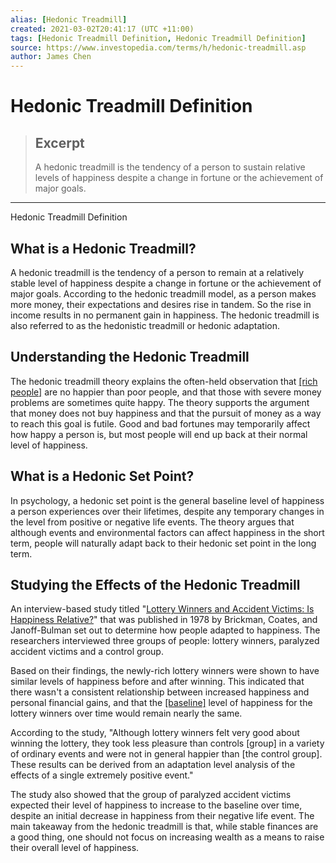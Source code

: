 ```yaml
---
alias: [Hedonic Treadmill]
created: 2021-03-02T20:41:17 (UTC +11:00)
tags: [Hedonic Treadmill Definition, Hedonic Treadmill Definition]
source: https://www.investopedia.com/terms/h/hedonic-treadmill.asp
author: James Chen
---
```


# Hedonic Treadmill Definition

> ## Excerpt
> A hedonic treadmill is the tendency of a person to sustain relative levels of happiness despite a change in fortune or the achievement of major goals.

---

Hedonic Treadmill Definition
## What is a Hedonic Treadmill?

A hedonic treadmill is the tendency of a person to remain at a relatively stable level of happiness despite a change in fortune or the achievement of major goals. According to the hedonic treadmill model, as a person makes more money, their expectations and desires rise in tandem. So the rise in income results in no permanent gain in happiness. The hedonic treadmill is also referred to as the hedonistic treadmill or hedonic adaptation.

## Understanding the Hedonic Treadmill

The hedonic treadmill theory explains the often-held observation that [[rich people]](https://www.investopedia.com/terms/h/hnwi.asp) are no happier than poor people, and that those with severe money problems are sometimes quite happy. The theory supports the argument that money does not buy happiness and that the pursuit of money as a way to reach this goal is futile. Good and bad fortunes may temporarily affect how happy a person is, but most people will end up back at their normal level of happiness.

## What is a Hedonic Set Point?

In psychology, a hedonic set point is the general baseline level of happiness a person experiences over their lifetimes, despite any temporary changes in the level from positive or negative life events. The theory argues that although events and environmental factors can affect happiness in the short term, people will naturally adapt back to their hedonic set point in the long term.

## Studying the Effects of the Hedonic Treadmill

An interview-based study titled "[Lottery Winners and Accident Victims: Is Happiness Relative?](http://psy2.ucsd.edu/~nchristenfeld/Happiness_Readings_files/Class%203%20-%20Brickman%201978.pdf)" that was published in 1978 by Brickman, Coates, and Janoff-Bulman set out to determine how people adapted to happiness. The researchers interviewed three groups of people: lottery winners, paralyzed accident victims and a control group.

Based on their findings, the newly-rich lottery winners were shown to have similar levels of happiness before and after winning. This indicated that there wasn't a consistent relationship between increased happiness and personal financial gains, and that the [[baseline]](https://www.investopedia.com/terms/b/baseline.asp) level of happiness for the lottery winners over time would remain nearly the same.

According to the study, "Although lottery winners felt very good about winning the lottery, they took less pleasure than controls \[group\] in a variety of ordinary events and were not in general happier than \[the control group\]. These results can be derived from an adaptation level analysis of the effects of a single extremely positive event."

The study also showed that the group of paralyzed accident victims expected their level of happiness to increase to the baseline over time, despite an initial decrease in happiness from their negative life event. The main takeaway from the hedonic treadmill is that, while stable finances are a good thing, one should not focus on increasing wealth as a means to raise their overall level of happiness.
